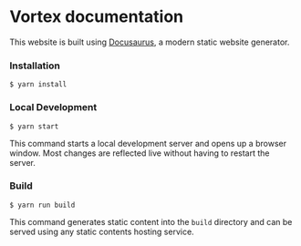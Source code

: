 # Vortex documentation

This website is built using [Docusaurus](https://docusaurus.io/), a modern static website generator.

### Installation

```
$ yarn install
```

### Local Development

```
$ yarn start
```

This command starts a local development server and opens up a browser window. Most changes are reflected live without having to restart the server.

### Build

```
$ yarn run build
```

This command generates static content into the `build` directory and can be served using any static contents hosting service.
